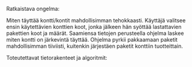 Ratkaistava ongelma:

Miten täyttää kontti/kontit mahdollisimman tehokkaasti. Käyttäjä valitsee ensin käytettävien konttien koot, jonka jälkeen hän syöttää lastattavien pakettien koot ja määrät. Saamiensa tietojen perusteella ohjelma laskee miten kontti on järkevintä täyttää. Ohjelma pyrkii pakkaamaan paketit mahdollisimman tiiviisti, kuitenkin järjestäen paketit konttiin tuotteittain.

Toteutettavat tietorakenteet ja algoritmit:


